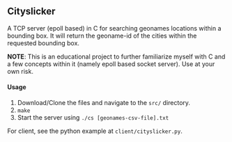## Cityslicker

A TCP server (epoll based) in C for searching geonames locations within a bounding box.
It will return the geoname-id of the cities within the requested bounding box.

**NOTE**: This is an educational project to further familiarize myself with C and a few concepts within it (namely epoll based socket server). Use at your own risk.

#### Usage
1. Download/Clone the files and navigate to the `src/` directory.
2. `make`
3. Start the server using `./cs [geonames-csv-file].txt`

For client, see the python example at `client/cityslicker.py`.